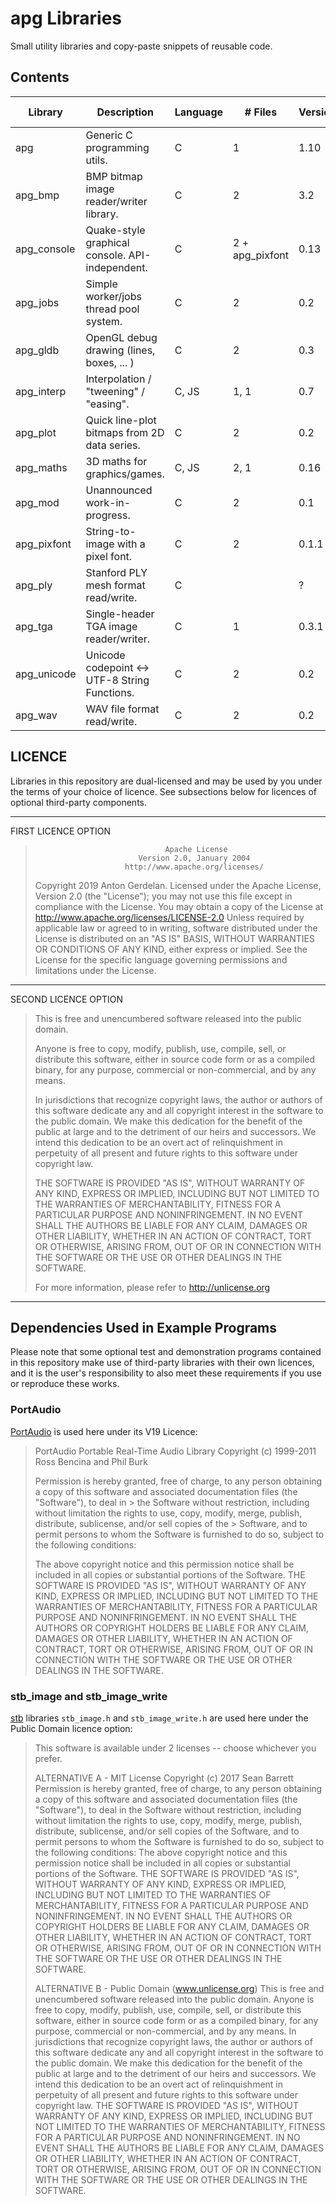 # apg Libraries

Small utility libraries and copy-paste snippets of reusable code.

## Contents

| Library     | Description                                     | Language | # Files         | Version | Fuzzed With                             |
|-------------|-------------------------------------------------|----------|-----------------|---------|-----------------------------------------|
| apg         | Generic C programming utils.                    | C        | 1               | 1.10    | No                                      |
| apg_bmp     | BMP bitmap image reader/writer library.         | C        | 2               | 3.2     | [AFL](https://lcamtuf.coredump.cx/afl/) |
| apg_console | Quake-style graphical console. API-independent. | C        | 2 + apg_pixfont | 0.13    | No                                      |
| apg_jobs    | Simple worker/jobs thread pool system.          | C        | 2               | 0.2     | No                                      |
| apg_gldb    | OpenGL debug drawing (lines, boxes, ... )       | C        | 2               | 0.3     | No                                      |
| apg_interp  | Interpolation / "tweening" / "easing".          | C, JS    | 1, 1            | 0.7     | No                                      |
| apg_plot    | Quick line-plot bitmaps from 2D data series.    | C        | 2               | 0.2     | No                                      |
| apg_maths   | 3D maths for graphics/games.                    | C, JS    | 2, 1            | 0.16    | No                                      |
| apg_mod     | Unannounced work-in-progress.                   | C        | 2               | 0.1     | No                                      |
| apg_pixfont | String-to-image with a pixel font.              | C        | 2               | 0.1.1   | No                                      |
| apg_ply     | Stanford PLY mesh format read/write.            | C        |                 | ?       | No                                      |
| apg_tga     | Single-header TGA image reader/writer.          | C        | 1               | 0.3.1   | No                                      |
| apg_unicode | Unicode codepoint <-> UTF-8 String Functions.   | C        | 2               | 0.2     | No                                      |
| apg_wav     | WAV file format read/write.                     | C        | 2               | 0.2     | No                                      |

## LICENCE

Libraries in this repository are dual-licensed and may be used by you under the terms of your
choice of licence. See subsections below for licences of optional third-party components.

-------------------------------------------------------------------------------------
FIRST LICENCE OPTION

>                                  Apache License
>                            Version 2.0, January 2004
>                         http://www.apache.org/licenses/
> Copyright 2019 Anton Gerdelan.
> Licensed under the Apache License, Version 2.0 (the "License");
> you may not use this file except in compliance with the License.
> You may obtain a copy of the License at
> <http://www.apache.org/licenses/LICENSE-2.0>
> Unless required by applicable law or agreed to in writing, software
> distributed under the License is distributed on an "AS IS" BASIS,
> WITHOUT WARRANTIES OR CONDITIONS OF ANY KIND, either express or implied.
> See the License for the specific language governing permissions and
> limitations under the License.
-------------------------------------------------------------------------------------
SECOND LICENCE OPTION

> This is free and unencumbered software released into the public domain.
>
> Anyone is free to copy, modify, publish, use, compile, sell, or
> distribute this software, either in source code form or as a compiled
> binary, for any purpose, commercial or non-commercial, and by any
> means.
>
> In jurisdictions that recognize copyright laws, the author or authors
> of this software dedicate any and all copyright interest in the
> software to the public domain. We make this dedication for the benefit
> of the public at large and to the detriment of our heirs and
> successors. We intend this dedication to be an overt act of
> relinquishment in perpetuity of all present and future rights to this
> software under copyright law.
>
> THE SOFTWARE IS PROVIDED "AS IS", WITHOUT WARRANTY OF ANY KIND,
> EXPRESS OR IMPLIED, INCLUDING BUT NOT LIMITED TO THE WARRANTIES OF
> MERCHANTABILITY, FITNESS FOR A PARTICULAR PURPOSE AND NONINFRINGEMENT.
> IN NO EVENT SHALL THE AUTHORS BE LIABLE FOR ANY CLAIM, DAMAGES OR
> OTHER LIABILITY, WHETHER IN AN ACTION OF CONTRACT, TORT OR OTHERWISE,
> ARISING FROM, OUT OF OR IN CONNECTION WITH THE SOFTWARE OR THE USE OR
> OTHER DEALINGS IN THE SOFTWARE.
>
> For more information, please refer to <http://unlicense.org>
-------------------------------------------------------------------------------------

## Dependencies Used in Example Programs

Please note that some optional test and demonstration programs contained in this repository make use of third-party libraries with their own licences,
and it is the user's responsibility to also meet these requirements if you use or reproduce these works.

### PortAudio

[PortAudio](http://portaudio.com/) is used here under its V19 Licence:

> PortAudio Portable Real-Time Audio Library
> Copyright (c) 1999-2011 Ross Bencina and Phil Burk
>
> Permission is hereby granted, free of charge, to any person obtaining a copy of this software and associated documentation files (the "Software"), to deal in > the Software without restriction, including without limitation the rights to use, copy, modify, merge, publish, distribute, sublicense, and/or sell copies of the > Software, and to permit persons to whom the Software is furnished to do so, subject to the following conditions:
>
> The above copyright notice and this permission notice shall be included in all copies or substantial portions of the Software.
> THE SOFTWARE IS PROVIDED "AS IS", WITHOUT WARRANTY OF ANY KIND, EXPRESS OR IMPLIED, INCLUDING BUT NOT LIMITED TO THE WARRANTIES OF MERCHANTABILITY, FITNESS FOR A PARTICULAR PURPOSE AND NONINFRINGEMENT.
> IN NO EVENT SHALL THE AUTHORS OR COPYRIGHT HOLDERS BE LIABLE FOR ANY CLAIM, DAMAGES OR OTHER LIABILITY, WHETHER IN AN ACTION OF CONTRACT, TORT OR OTHERWISE, ARISING FROM, OUT OF OR IN CONNECTION WITH THE SOFTWARE OR THE USE OR OTHER DEALINGS IN THE SOFTWARE.

### stb_image and stb_image_write

[stb](https://github.com/nothings/stb) libraries `stb_image.h` and `stb_image_write.h` are used here under the Public Domain licence option:

> This software is available under 2 licenses -- choose whichever you prefer.
>
> ALTERNATIVE A - MIT License
> Copyright (c) 2017 Sean Barrett
> Permission is hereby granted, free of charge, to any person obtaining a copy of
> this software and associated documentation files (the "Software"), to deal in
> the Software without restriction, including without limitation the rights to
> use, copy, modify, merge, publish, distribute, sublicense, and/or sell copies
> of the Software, and to permit persons to whom the Software is furnished to do
> so, subject to the following conditions:
> The above copyright notice and this permission notice shall be included in all
> copies or substantial portions of the Software.
> THE SOFTWARE IS PROVIDED "AS IS", WITHOUT WARRANTY OF ANY KIND, EXPRESS OR
> IMPLIED, INCLUDING BUT NOT LIMITED TO THE WARRANTIES OF MERCHANTABILITY,
> FITNESS FOR A PARTICULAR PURPOSE AND NONINFRINGEMENT. IN NO EVENT SHALL THE
> AUTHORS OR COPYRIGHT HOLDERS BE LIABLE FOR ANY CLAIM, DAMAGES OR OTHER
> LIABILITY, WHETHER IN AN ACTION OF CONTRACT, TORT OR OTHERWISE, ARISING FROM,
> OUT OF OR IN CONNECTION WITH THE SOFTWARE OR THE USE OR OTHER DEALINGS IN THE
> SOFTWARE.
>
> ALTERNATIVE B - Public Domain (www.unlicense.org)
> This is free and unencumbered software released into the public domain.
> Anyone is free to copy, modify, publish, use, compile, sell, or distribute this
> software, either in source code form or as a compiled binary, for any purpose,
> commercial or non-commercial, and by any means.
> In jurisdictions that recognize copyright laws, the author or authors of this
> software dedicate any and all copyright interest in the software to the public
> domain. We make this dedication for the benefit of the public at large and to
> the detriment of our heirs and successors. We intend this dedication to be an
> overt act of relinquishment in perpetuity of all present and future rights to
> this software under copyright law.
> THE SOFTWARE IS PROVIDED "AS IS", WITHOUT WARRANTY OF ANY KIND, EXPRESS OR
> IMPLIED, INCLUDING BUT NOT LIMITED TO THE WARRANTIES OF MERCHANTABILITY,
> FITNESS FOR A PARTICULAR PURPOSE AND NONINFRINGEMENT. IN NO EVENT SHALL THE
> AUTHORS BE LIABLE FOR ANY CLAIM, DAMAGES OR OTHER LIABILITY, WHETHER IN AN
> ACTION OF CONTRACT, TORT OR OTHERWISE, ARISING FROM, OUT OF OR IN CONNECTION
> WITH THE SOFTWARE OR THE USE OR OTHER DEALINGS IN THE SOFTWARE.
>
